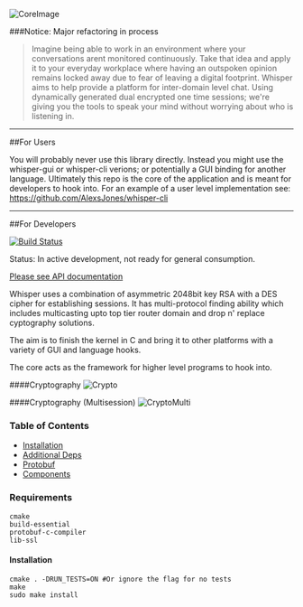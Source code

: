 
 ![CoreImage](http://i.imgur.com/Qh67mKG.jpg)

###Notice: Major refactoring in process

> Imagine being able to work in an environment where your conversations arent monitored continuously.
  Take that idea and apply it to your everyday workplace where having an outspoken opinion remains locked away due to fear of leaving a digital footprint.
  Whisper aims to help provide a platform for inter-domain level chat.
  Using dynamically generated dual encrypted one time sessions; we're giving you the tools to speak your mind without   worrying about who is listening in.

---
##For Users

You will probably never use this library directly.
Instead you might use the whisper-gui or whisper-cli verions; or potentially a GUI binding for another language.
Ultimately this repo is the core of the application and is meant for developers to hook into.
For an example of a user level implementation see: https://github.com/AlexsJones/whisper-cli


---
##For Developers

[![Build Status](https://travis-ci.org/AlexsJones/whisper-core.svg?branch=master)](https://travis-ci.org/AlexsJones/whisper-core)

Status: In active development, not ready for general consumption.

[Please see API documentation](https://github.com/AlexsJones/whisper-core/wiki/Core-API-use)

Whisper uses a combination of asymmetric 2048bit key RSA with a DES cipher for establishing sessions.
It has multi-protocol finding ability which includes multicasting upto top tier router domain and drop n' replace cyptography solutions.

The aim is to finish the kernel in C and bring it to other platforms with a variety of GUI and language hooks.

The core acts as the framework for higher level programs to hook into.

####Cryptography
![Crypto](http://i.imgur.com/Q7Wrb4L.png)

####Cryptography (Multisession)
![CryptoMulti](http://i.imgur.com/428nUmL.png)

### Table of Contents
  * [Installation](#installation)
  * [Additional Deps](#Deps)
  * [Protobuf](#protobuf)
  * [Components](#components)



### Requirements

```
cmake
build-essential
protobuf-c-compiler
lib-ssl
```

#### Installation <a id="installation"></a>


```
cmake . -DRUN_TESTS=ON #Or ignore the flag for no tests
make
sudo make install 
```

